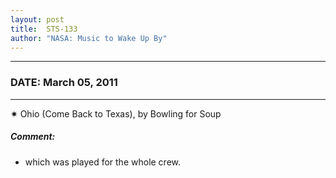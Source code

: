 ```yaml
---
layout: post
title:  STS-133
author: "NASA: Music to Wake Up By"
---
```


----
### DATE: March 05, 2011
----
✷ Ohio (Come Back to Texas), by Bowling for Soup

##### Comment:
* which was played for the whole crew.
